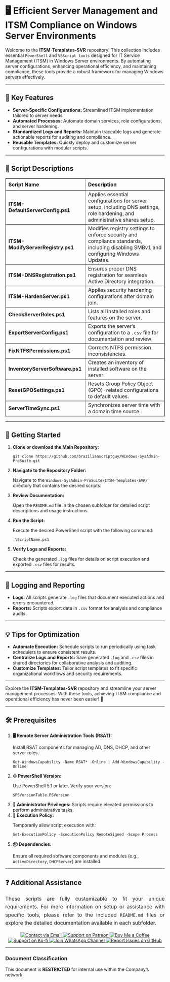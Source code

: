 <div>
  <h1>🖥️ Efficient Server Management and ITSM Compliance on Windows Server Environments</h1>
  <p>
    Welcome to the <strong>ITSM-Templates-SVR</strong> repository! This collection includes essential 
    <code>PowerShell</code> and <code>VBScript tools</code> designed for IT Service Management (ITSM) in Windows Server environments. By automating server configurations, enhancing operational efficiency, and maintaining compliance, these tools provide a robust framework for managing Windows servers effectively.
  </p>

  <hr />

  <h2>🌟 Key Features</h2>
  <ul>
    <li><strong>Server-Specific Configurations:</strong> Streamlined ITSM implementation tailored to server needs.</li>
    <li><strong>Automated Processes:</strong> Automate domain services, role configurations, and server hardening.</li>
    <li><strong>Standardized Logs and Reports:</strong> Maintain traceable logs and generate actionable reports for auditing and compliance.</li>
    <li><strong>Reusable Templates:</strong> Quickly deploy and customize server configurations with modular scripts.</li>
  </ul>

  <hr />

  <h2>📄 Script Descriptions</h2>
  <table border="1" style="border-collapse: collapse; width: 100%; text-align: left;">
    <thead>
      <tr>
        <th style="padding: 8px;"><strong>Script Name</strong></th>
        <th style="padding: 8px;">Description</th>
      </tr>
    </thead>
    <tbody>
      <tr>
        <td><strong>ITSM-DefaultServerConfig.ps1</strong></td>
        <td>Applies essential configurations for server setup, including DNS settings, role hardening, and administrative shares setup.</td>
      </tr>
      <tr>
        <td><strong>ITSM-ModifyServerRegistry.ps1</strong></td>
        <td>Modifies registry settings to enforce security and compliance standards, including disabling SMBv1 and configuring Windows Updates.</td>
      </tr>
      <tr>
        <td><strong>ITSM-DNSRegistration.ps1</strong></td>
        <td>Ensures proper DNS registration for seamless Active Directory integration.</td>
      </tr>
      <tr>
        <td><strong>ITSM-HardenServer.ps1</strong></td>
        <td>Applies security hardening configurations after domain join.</td>
      </tr>
      <tr>
        <td><strong>CheckServerRoles.ps1</strong></td>
        <td>Lists all installed roles and features on the server.</td>
      </tr>
      <tr>
        <td><strong>ExportServerConfig.ps1</strong></td>
        <td>Exports the server’s configuration to a <code>.csv</code> file for documentation and review.</td>
      </tr>
      <tr>
        <td><strong>FixNTFSPermissions.ps1</strong></td>
        <td>Corrects NTFS permission inconsistencies.</td>
      </tr>
      <tr>
        <td><strong>InventoryServerSoftware.ps1</strong></td>
        <td>Creates an inventory of installed software on the server.</td>
      </tr>
      <tr>
        <td><strong>ResetGPOSettings.ps1</strong></td>
        <td>Resets Group Policy Object (GPO)-related configurations to default values.</td>
      </tr>
      <tr>
        <td><strong>ServerTimeSync.ps1</strong></td>
        <td>Synchronizes server time with a domain time source.</td>
      </tr>
    </tbody>
  </table>

  <hr />

<h2>🚀 Getting Started</h2>
  <ol>
      <li>
      <strong>Clone or download the Main Repository:</strong>
      <pre><code>git clone https://github.com/brazilianscriptguy/Windows-SysAdmin-ProSuite.git</code></pre>
    </li>
    <li>
      <strong>Navigate to the Repository Folder:</strong>
      <p>Navigate to the <code>Windows-SysAdmin-ProSuite/ITSM-Templates-SVR/</code> directory that contains the desired scripts.</p>
    </li>
    <li>
      <strong>Review Documentation:</strong>
      <p>Open the <code>README.md</code> file in the chosen subfolder for detailed script descriptions and usage instructions.</p>
    </li>
    <li>
      <strong>Run the Script:</strong>
      <p>Execute the desired PowerShell script with the following command:</p>
      <pre><code>.\ScriptName.ps1</code></pre>
    </li>
    <li>
      <strong>Verify Logs and Reports:</strong>
      <p>Check the generated <code>.log</code> files for details on script execution and exported <code>.csv</code> files for results.</p>
    </li>
  </ol>

  <hr />

  <h2>📝 Logging and Reporting</h2>
  <ul>
    <li><strong>Logs:</strong> All scripts generate <code>.log</code> files that document executed actions and errors encountered.</li>
    <li><strong>Reports:</strong> Scripts export data in <code>.csv</code> format for analysis and compliance audits.</li>
  </ul>

  <hr />

  <h2>💡 Tips for Optimization</h2>
  <ul>
    <li><strong>Automate Execution:</strong> Schedule scripts to run periodically using task schedulers to ensure consistent results.</li>
    <li><strong>Centralize Logs and Reports:</strong> Save generated <code>.log</code> and <code>.csv</code> files in shared directories for collaborative analysis and auditing.</li>
    <li><strong>Customize Templates:</strong> Tailor script templates to fit specific organizational workflows and security requirements.</li>
  </ul>

  <hr />

  <p>Explore the <strong>ITSM-Templates-SVR</strong> repository and streamline your server management processes. With these tools, achieving ITSM compliance and operational efficiency has never been easier! 🎉</p>

  <hr />

  <h2>🛠️ Prerequisites</h2>
  <ol>
    <li>
      <strong>🖥️ Remote Server Administration Tools (RSAT):</strong>
      <p>Install RSAT components for managing AD, DNS, DHCP, and other server roles.</p>
      <pre><code>Get-WindowsCapability -Name RSAT* -Online | Add-WindowsCapability -Online</code></pre>
    </li>
    <li>
      <strong>⚙️ PowerShell Version:</strong>
      <p>Use PowerShell 5.1 or later. Verify your version:</p>
      <pre><code>$PSVersionTable.PSVersion</code></pre>
    </li>
    <li><strong>🔑 Administrator Privileges:</strong> Scripts require elevated permissions to perform administrative tasks.</li>
    <li>
      <strong>🔧 Execution Policy:</strong>
      <p>Temporarily allow script execution with:</p>
      <pre><code>Set-ExecutionPolicy -ExecutionPolicy RemoteSigned -Scope Process</code></pre>
    </li>
    <li>
      <strong>📦 Dependencies:</strong>
      <p>Ensure all required software components and modules (e.g., <code>ActiveDirectory</code>, <code>DHCPServer</code>) are installed.</p>
    </li>
  </ol>

  <hr />

<h2>❓ Additional Assistance</h2>
<p style="text-align: justify; font-size: 16px; line-height: 1.6;">
  These scripts are fully customizable to fit your unique requirements. For more information on setup or assistance with 
  specific tools, please refer to the included <code>README.md</code> files or explore the detailed documentation available 
  in each subfolder.
</p>

<div align="center">
  <a href="mailto:luizhamilton.lhr@gmail.com" target="_blank" rel="noopener noreferrer" aria-label="Email Luiz Hamilton">
    <img src="https://img.shields.io/badge/Email-luizhamilton.lhr@gmail.com-D14836?style=for-the-badge&logo=gmail" 
         alt="Contact via Email">
  </a>
  <a href="https://www.patreon.com/brazilianscriptguy" target="_blank" rel="noopener noreferrer" aria-label="Support on Patreon">
    <img src="https://img.shields.io/badge/Support%20Me-Patreon-red?style=for-the-badge&logo=patreon" 
         alt="Support on Patreon">
  </a>
  <a href="https://buymeacoffee.com/brazilianscriptguy" target="_blank" rel="noopener noreferrer" aria-label="Buy Me a Coffee">
    <img src="https://img.shields.io/badge/Buy%20Me%20a%20Coffee-Support-yellow?style=for-the-badge&logo=buymeacoffee" 
         alt="Buy Me a Coffee">
  </a>
  <a href="https://ko-fi.com/brazilianscriptguy" target="_blank" rel="noopener noreferrer" aria-label="Support on Ko-fi">
    <img src="https://img.shields.io/badge/Ko--fi-Support%20Me-blue?style=for-the-badge&logo=kofi" 
         alt="Support on Ko-fi">
  </a>
  <a href="https://whatsapp.com/channel/0029VaEgqC50G0XZV1k4Mb1c" target="_blank" rel="noopener noreferrer" aria-label="Join WhatsApp Channel">
    <img src="https://img.shields.io/badge/Join%20Us-WhatsApp-25D366?style=for-the-badge&logo=whatsapp" 
         alt="Join WhatsApp Channel">
  </a>
  <a href="https://github.com/brazilianscriptguy/Windows-SysAdmin-ProSuite/blob/main/.github/ISSUE_TEMPLATE/CUSTOM_ISSUE_TEMPLATE.md" 
     target="_blank" rel="noopener noreferrer" aria-label="Report Issues on GitHub">
    <img src="https://img.shields.io/badge/Report%20Issues-GitHub-blue?style=for-the-badge&logo=github" 
         alt="Report Issues on GitHub">
  </a>
</div>


  <hr />
  <h3>Document Classification</h3>
  <p>This document is <strong>RESTRICTED</strong> for internal use within the Company’s network.</p>
</div>
